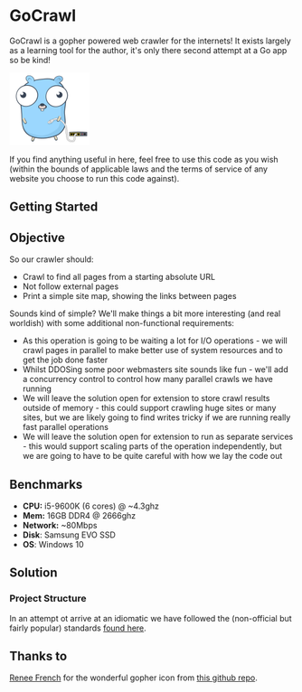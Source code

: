 # GoCrawl
GoCrawl is a gopher powered web crawler for the internets! It exists largely as a learning tool for the author, it's only there second attempt at a Go app so be kind!

![Cute gopher holding a network cable](./docs/network-gopher.png)

If you find anything useful in here, feel free to use this code as you wish (within the bounds of applicable laws and the terms of service of any website you choose to run this code against). 

## Getting Started

## Objective 
So our crawler should:

* Crawl to find all pages from a starting absolute URL 
* Not follow external pages
* Print a simple site map, showing the links between pages

Sounds kind of simple? We'll make things a bit more interesting (and real worldish) with some additional non-functional requirements:

* As this operation is going to be waiting a lot for I/O operations - we will crawl pages in parallel to make better use of system resources and to get the job done faster
* Whilst DDOSing some poor webmasters site sounds like fun - we'll add a concurrency control to control how many parallel crawls we have running   
* We will leave the solution open for extension to store crawl results outside of memory - this could support crawling huge sites or many sites, but we are likely going to find writes tricky if we are running really fast parallel operations
* We will leave the solution open for extension to run as separate services - this would support scaling parts of the operation independently, but we are going to have to be quite careful with how we lay the code out

## Benchmarks
* **CPU:** i5-9600K (6 cores) @ ~4.3ghz
* **Mem:** 16GB DDR4 @ 2666ghz
* **Network:** ~80Mbps
* **Disk**: Samsung EVO SSD
* **OS**: Windows 10

## Solution  
### Project Structure
In an attempt ot arrive at an idiomatic we have followed the (non-official but fairly popular) standards [found here](https://github.com/golang-standards/project-layout).


                                                                               



## Thanks to
[Renee French](http://reneefrench.blogspot.com/) for the wonderful gopher icon from [this github repo](https://github.com/egonelbre/gophers).

